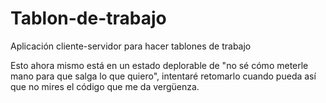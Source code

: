 Tablon-de-trabajo
=================

Aplicación cliente-servidor para hacer tablones de trabajo

Esto ahora mismo está en un estado deplorable de "no sé cómo meterle mano para que salga lo que quiero", intentaré retomarlo cuando pueda así que no mires el código que me da vergüenza.
